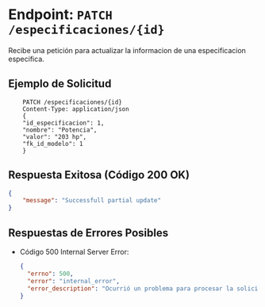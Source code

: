 # Endpoint: `PATCH /especificaciones/{id}`

Recibe una petición para actualizar la informacion de una especificacion especifica.

## Ejemplo de Solicitud
```http
    PATCH /especificaciones/{id}
    Content-Type: application/json
    {
    "id_especificacion": 1,
    "nombre": "Potencia",
    "valor": "203 hp",
    "fk_id_modelo": 1
    }
```

## Respuesta Exitosa (Código 200 OK)
```json
{
    "message": "Successfull partial update"
}
```

## Respuestas de Errores Posibles
- Código 500 Internal Server Error:
  ```json
  {
    "errno": 500,
    "error": "internal_error",
    "error_description": "Ocurrió un problema para procesar la solicitud"
  }
  ``` 